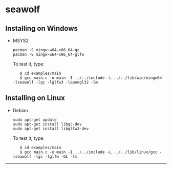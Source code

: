 # seawolf

## Installing on Windows

- MSYS2

   ```
   pacman -S mingw-w64-x86_64-gc
   pacman -S mingw-w64-x86_64-glfw
   ```
   To test it, type:

   ```
      $ cd examples/main
      $ gcc main.c -o main -I ../../include -L ../../lib/win/mingw64  -lseawolf -lgc -lglfw3 -lopengl32 -lm
   ```

## Installing on Linux

- Debian

   ```
   sudo apt-get update
   sudo apt-get install libgc-dev
   sudo apt-get install libglfw3-dev
   ```
   To test it, type:

   ```
      $ cd examples/main
      $ gcc main.c -o main -I ../../include -L ../../lib/linux/gcc -lseawolf -lgc -lglfw -GL -lm
   ```
---
